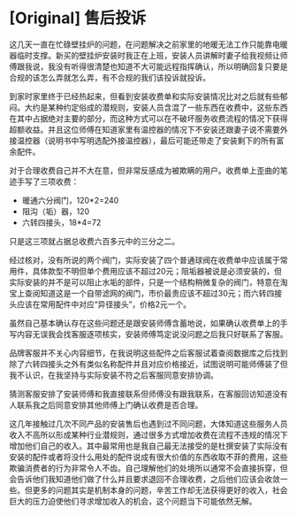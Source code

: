 # [Original] 售后投诉


这几天一直在忙碌壁挂炉的问题，在问题解决之前家里的地暖无法工作只能靠电暖器临时支撑。新买的壁挂炉安装时我正在上班，安装人员讲解时妻子给我视频让师傅跟我说，我没有听得很清楚也知道不大可能远程指挥确认，所以明确回复只要是合规的该怎么弄就怎么弄，有不合规的我们该投诉就投诉。

到家时家里终于已经热起来，但看到安装收费单和实际安装情况比对之后就有些郁闷。大约是某种约定俗成的潜规则，安装人员含混了一些东西在收费中，这些东西在其中占据绝对主要的部分，而这种方式可以在不破坏服务收费流程的情况下获得超额收益。并且这位师傅在知道家里有温控器的情况下不安装还跟妻子说不需要外接温控器（说明书中写明选配外接温控器），最后可能还带走了安装剩下的所有富余配件。

对于合理收费自己并不大在意，但非常反感成为被欺瞒的用户。收费单上歪曲的笔迹手写了三项收费：

- 暖通六分阀门，120*2=240
- 阻沟（垢）器，120
- 六转四接头，18*4=72

只是这三项就占据总收费六百多元中的三分之二。

经过核对，没有所说的两个阀门，实际安装了四个普通球阀在收费单中应该属于常用件，具体款型不明但单个费用应该不超过20元；阻垢器被说是必须安装的，但实际安装的并不是可以阻止水垢的部件，只是一个结构稍微复杂的阀门，特意在淘宝上查阅知道这是一个自带滤网的阀门，市价最贵应该不超过30元；而六转四接头应该在常用配件中对应“异径接头”，价格2元一个。

虽然自己基本确认存在这些问题还是跟安装师傅含蓄地说，如果确认收费单上的手写内容无误我会找客服逐项核实，安装师傅笃定说没问题之后我只好联系了客服。

品牌客服并不关心内容细节，在我说明这些配件之后客服试着查阅数据库之后找到除了六转四接头之外有类似名称配件并且对应价格接近，试图说明可能师傅装了但我不认识，在我坚持与实际安装不符之后客服同意安排协调。

猜测客服安排了安装师傅和我直接联系但师傅没有跟我联系，在客服回访知道没有人联系我之后同意安排其他师傅上门确认收费是否合理。

这几年接触过几次不同产品的安装售后也遇到过不同问题，大体知道这些服务人员收入不高所以形成某种行业潜规则，通过很多方式增加收费在流程不违规的情况下增加他们自己的收入。其中最常用也是我自己最无法接受的是杜撰安装了实际没有安装的配件或者将没什么用处的配件说成有很大价值的东西收取不菲的费用，这些欺骗消费者的行为非常令人不齿。自己理解他们的处境所以通常不会直接拆穿，但会告诉他们我知道他们做了什么并且要求退回不合理收费，之后他们应该会收敛一些。但更多的问题其实是机制本身的问题，辛苦工作却无法获得更好的收入，社会巨大的压力迫使他们寻求增加收入的机会，这个问题当下可能依然无解。
